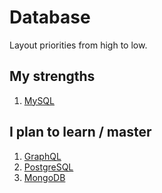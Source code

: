 # Database

Layout priorities from high to low.

## My strengths

1. [MySQL](https://www.mysql.com)



## I plan to learn / master
1. [GraphQL](https://graphql.org)
1. [PostgreSQL](https://www.postgresql.org)
1. [MongoDB](https://www.mongodb.com)
